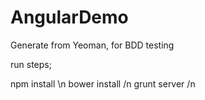 AngularDemo
===========

Generate from Yeoman, for BDD testing


run steps;

npm install \n
bower install /n
grunt server /n
